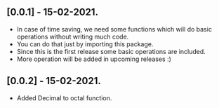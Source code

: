 ## [0.0.1] - 15-02-2021.

* In case of time saving, we need some functions which will do basic operations without writing much code.
* You can do that just by importing this package.
* Since this is the first release some basic operations are included. 
* More operation will be added in upcoming releases :)

## [0.0.2] - 15-02-2021.

* Added Decimal to octal function.